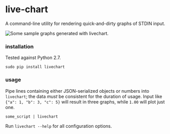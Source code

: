 # live-chart
A command-line utility for rendering quick-and-dirty graphs of STDIN input.

![Some sample graphs generated with livechart.](https://cloud.githubusercontent.com/assets/4467604/6364493/ce8e79d0-bc74-11e4-8da2-156426b6d936.png)

### installation
Tested against Python 2.7.

```
sudo pip install livechart
```

### usage
Pipe lines containing either JSON-serialized objects or numbers into `livechart`; the data *must* be consistent for the
duration of usage. Input like `{"a": 1, "b": 3, "c": 5}` will result in three graphs, while `1.00` will plot just one.

```
some_script | livechart
```

Run `livechart --help` for all configuration options.
